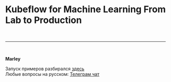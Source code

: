 # Kubeflow for Machine Learning From Lab to Production


<br/>

---

<br/>


**Marley**

Запуск примеров разбирался <a href="https://aiops.ru/study/books/kubeflow-for-machine-learning-from-lab-to-production/">здесь</a>  
Любые вопросы на русском: <a href="https://matematika.org/chat/">Телеграм чат</a>
